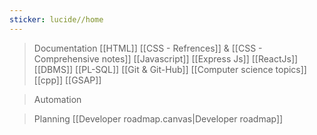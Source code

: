 ```yaml
---
sticker: lucide//home
---
```

> Documentation 
> [[HTML]]
> [[CSS - Refrences]] & [[CSS - Comprehensive notes]]
> [[Javascript]]
> [[Express Js]]
> [[ReactJs]]
> [[DBMS]]
> [[PL-SQL]]
> [[Git & Git-Hub]]
> [[Computer science topics]]
> [[cpp]]
> [[GSAP]]

> Automation 

> Planning
> [[Developer roadmap.canvas|Developer roadmap]]
